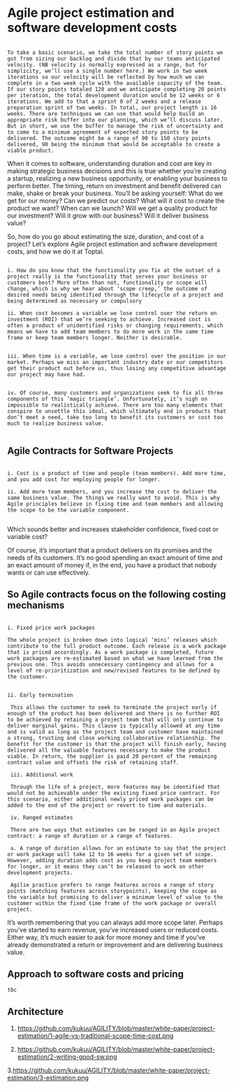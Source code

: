 
# Agile project estimation and software development costs


```

To take a basic scenario, we take the total number of story points we got from sizing our backlog and divide that by our teams anticipated velocity. (NB velocity is normally expressed as a range, but for simplicity, we’ll use a single number here.) We work in two week iterations so our velocity will be reflected by how much we can complete in a two week cycle with the available capacity of the team. If our story points totaled 120 and we anticipate completing 20 points per iteration, the total development duration would be 12 weeks or 6 iterations. We add to that a sprint 0 of 2 weeks and a release preparation sprint of two weeks. In total, our project length is 16 weeks. There are techniques we can use that would help build an appropriate risk buffer into our planning, which we’ll discuss later. But in short, we use the buffer to manage the risk of uncertainty and to come to a minimum agreement of expected story points to be delivered. The outcome might be a range of 90 to 150 story points delivered, 90 being the minimum that would be acceptable to create a viable product.

```


When it comes to software, understanding duration and cost are key in making strategic business decisions and this is true whether you’re creating a startup, realizing a new business opportunity, or enabling your business to perform better. The timing, return on investment and benefit delivered can make, shake or break your business. You’ll be asking yourself: What do we get for our money? Can we predict our costs? What will it cost to create the product we want? When can we launch? Will we get a quality product for our investment? Will it grow with our business? Will it deliver business value?

So, how do you go about estimating the size, duration, and cost of a project? Let’s explore Agile project estimation and software development costs, and how we do it at Toptal.

``` 

i. How do you know that the functionality you fix at the outset of a project really is the functionality that serves your business or customers best? More often than not, functionality or scope will change, which is why we hear about ‘scope creep,’ the outcome of desired needs being identified through the lifecycle of a project and being determined as necessary or compulsory

ii. When cost becomes a variable we lose control over the return on investment (ROI) that we’re seeking to achieve. Increased cost is often a product of unidentified risks or changing requirements, which means we have to add team members to do more work in the same time frame or keep team members longer. Neither is desirable.


iii. When time is a variable, we lose control over the position in our market. Perhaps we miss an important industry date or our competitors get their product out before us, thus losing any competitive advantage our project may have had.


iv. Of course, many customers and organizations seek to fix all three components of this ‘magic triangle’. Unfortunately, it’s nigh on impossible to realistically achieve. There are too many elements that conspire to unsettle this ideal, which ultimately end in products that don’t meet a need, take too long to benefit its customers or cost too much to realize business value.


```

## Agile Contracts for Software Projects

```

i. Cost is a product of time and people (team members). Add more time, and you add cost for employing people for longer. 

ii. Add more team members, and you increase the cost to deliver the same business value. The things we really want to avoid. This is why Agile principles believe in fixing time and team members and allowing the scope to be the variable component.


```

Which sounds better and increases stakeholder confidence, fixed cost or variable cost?

Of course, it’s important that a product delivers on its promises and the needs of its customers. It’s no good spending an exact amount of time and an exact amount of money if, in the end, you have a product that nobody wants or can use effectively.



## So Agile contracts focus on the following costing mechanisms

```

i. Fixed price work packages 

The whole project is broken down into logical ‘mini’ releases which contribute to the full product outcome. Each release is a work package that is priced accordingly. As a work package is completed, future work packages are re-estimated based on what we have learned from the previous one. This avoids unnecessary contingency and allows for a level of re-prioritization and new/revised features to be defined by the customer.


ii. Early termination

 This allows the customer to seek to terminate the project early if enough of the product has been delivered and there is no further ROI to be achieved by retaining a project team that will only continue to deliver marginal gains. This clause is typically allowed at any time and is valid as long as the project team and customer have maintained a strong, trusting and close working collaborative relationship. The benefit for the customer is that the project will finish early, having delivered all the valuable features necessary to make the product viable. In return, the supplier is paid 20 percent of the remaining contract value and offsets the risk of retaining staff.

 iii. Additional work 

 Through the life of a project, more features may be identified that would not be achievable under the existing fixed price contract. For this scenario, either additional newly priced work packages can be added to the end of the project or revert to time and materials.

 iv. Ranged estimates

 There are two ways that estimates can be ranged in an Agile project contract: a range of duration or a range of features. 

 a. A range of duration allows for an estimate to say that the project or work package will take 12 to 16 weeks for a given set of scope. However, adding duration adds cost as you keep project team members for longer, or it means they can’t be released to work on other development projects. 

 Agilie practice prefers to range features across a range of story points (matching features across storypoints), keeping the scope as the variable but promising to deliver a minimum level of value to the customer within the fixed time frame of the work package or overall project.

``` 

It’s worth remembering that you can always add more scope later. Perhaps you’ve started to earn revenue, you’ve increased users or reduced costs. Either way, it’s much easier to ask for more money and time if you’ve already demonstrated a return or improvement and are delivering business value.


## Approach to software costs and pricing

```
tbc

```


## Architecture

1. https://github.com/kukuu/AGILITY/blob/master/white-paper/project-estimation/1-agile-vs-traditional-scope-time-cost.png

2. https://github.com/kukuu/AGILITY/blob/master/white-paper/project-estimation/2-writing-good-sw.png

3.https://github.com/kukuu/AGILITY/blob/master/white-paper/project-estimation/3-estimation.png

